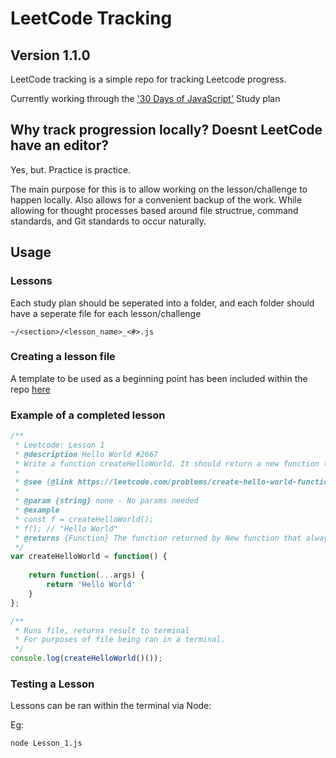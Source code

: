 # LeetCode Tracking
## Version 1.1.0
LeetCode tracking is a simple repo for tracking Leetcode progress.

Currently working through the ['30 Days of JavaScript'](https://leetcode.com/studyplan/30-days-of-javascript/) Study plan

## Why track progression locally? Doesnt LeetCode have an editor?
Yes, but. Practice is practice.

The main purpose for this is to allow working on the lesson/challenge to happen locally. Also allows for a convenient backup of the work. While allowing for thought processes based around file structrue, command standards, and Git standards to occur naturally.

## Usage
### Lessons
Each study plan should be seperated into a folder, and each folder should have a seperate file for each lesson/challenge

```
~/<section>/<lesson_name>_<#>.js
```

### Creating a lesson file
A template to be used as a beginning point has been included within the repo [here](TEMP_lesson_1.js)

### Example of a completed lesson
```javascript
/**
 * Leetcode: Lesson 1
 * @description Hello World #2667
 * Write a function createHelloWorld. It should return a new function that always returns "Hello World".
 * 
 * @see {@link https://leetcode.com/problems/create-hello-world-function/description/?envType=study-plan-v2&envId=30-days-of-javascript}
 * 
 * @param {string} none - No params needed
 * @example
 * const f = createHelloWorld();
 * f(); // "Hello World"
 * @returns {Function} The function returned by New function that always returns "Hello World"
 */
var createHelloWorld = function() {
    
    return function(...args) {
        return 'Hello World'
    }
};

/**
 * Runs file, returns result to terminal
 * For purposes of file being ran in a terminal.
 */
console.log(createHelloWorld()());

```

### Testing a Lesson
Lessons can be ran within the terminal via Node:

Eg:
```bash
node Lesson_1.js
```
